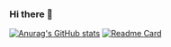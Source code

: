 ### Hi there 👋

[![Anurag's GitHub stats](https://github-readme-stats.vercel.app/api?username=tanerdundar)](https://github.com/tanerdundar/github-readme-stats)
[![Readme Card](https://github-readme-stats.vercel.app/api/pin/?username=tanerdudnar&repo=github-readme-stats)](https://github.com/tanerdundar/github-readme-stats)

<!--
**tanerdundar/tanerdundar** is a ✨ _special_ ✨ repository because its `README.md` (this file) appears on your GitHub profile.

Here are some ideas to get you started:

- 🔭 I’m currently working on ...
- 🌱 I’m currently learning ...
- 👯 I’m looking to collaborate on ...
- 🤔 I’m looking for help with ...
- 💬 Ask me about ...
- 📫 How to reach me: ...
- 😄 Pronouns: ...
- ⚡ Fun fact: ...
-->
